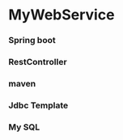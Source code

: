 # MyWebService

<h3>Spring boot</h3>
<h3>RestController</h3>
<h3>maven</h3>
<h3>Jdbc Template</h3>
<h3>My SQL</h3>
